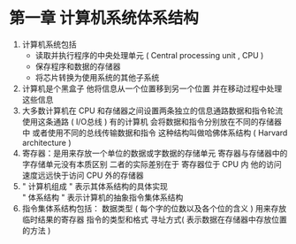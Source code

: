 # 第一章 计算机系统体系结构 

1.  计算机系统包括 
	 - 读取并执行程序的中央处理单元 ( Central processing unit , CPU )
	 - 保存程序和数据的存储器
	 - 将芯片转换为使用系统的其他子系统
2.  计算机是个黑盒子 他将信息从一个位置移到另一个位置 并在移动过程中处理这些信息
3.  大多数计算机在 CPU 和存储器之间设置两条独立的信息通路数据和指令轮流使用这条通路 ( I/O总线 )
	有的计算机	会将数据和指令分别放在不同的存储器中 或者使用不同的总线传输数据和指令 这种结构叫做哈佛体系结构 ( Harvard architecture )
4. 寄存器：是用来存放一个单位的数据或字数据的存储单元  寄存器与存储器中的字存储单元没有本质区别  二者的实际差别在于 寄存器位于 CPU 内
	他的访问速度远远快于访问 CPU 外的存储器
5.  " 计算机组成 " 表示其体系结构的具体实现  
	" 体系结构  " 表示计算机的抽象指令集体系结构
6. 指令集体系结构包括：
	数据类型 ( 每个字的位数以及各个位的含义 )
	用来存放临时结果的寄存器
	指令的类型和格式
	寻址方式( 表示数据在存储器中存放位置的方法 )